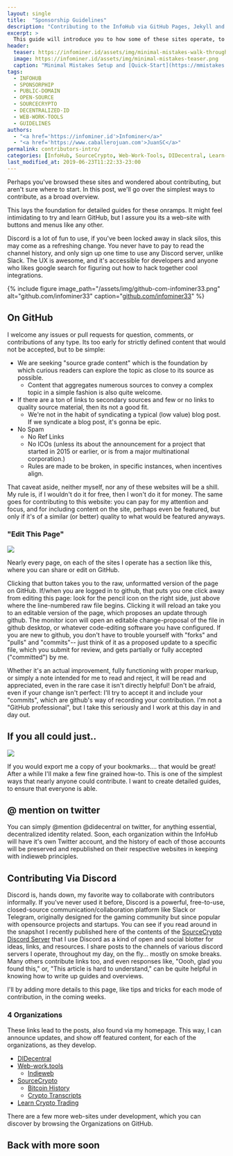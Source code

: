 ```yaml
---
layout: single
title:  "Sponsorship Guidelines"
description: "Contributing to the InfoHub via GitHub Pages, Jekyll and Minimal Mistakes."
excerpt: >
  This guide will introduce you to how some of these sites operate, to encourage participation. From the simplest way to begin contributing, to an overview of how I'm using Minimal Mistakes, and Publishing Content for Free via GitHub Pages.
header:
  teaser: https://infominer.id/assets/img/minimal-mistakes-walk-through.png
  image: https://infominer.id/assets/img/minimal-mistakes-teaser.png
  caption: "Minimal Mistakes Setup and [Quick-Start](https://mmistakes.github.io/minimal-mistakes/docs/quick-start-guide/) for the ⧉InfoHub⧉."
tags: 
  - INFOHUB
  - SPONSORPHIP
  - PUBLIC-DOMAIN
  - OPEN-SOURCE
  - SOURCECRYPTO
  - DECENTRALIZED-ID
  - WEB-WORK-TOOLS
  - GUIDELINES
authors: 
  - "<a href='https://infominer.id'>Infominer</a>"
  - "<a href='https://www.caballerojuan.com'>JuanSC</a>"
permalink: contributors-intro/
categories: [InfoHub, SourceCrypto, Web-Work-Tools, DIDecentral, Learn-Crypto-Trading]
last_modified_at: 2019-06-23T11:22:33-23:00
---
```


Perhaps you've browsed these sites and wondered about contributing, but aren't sure where to start. In this post, we'll go over the simplest ways to contribute, as a broad overview.

This lays the foundation for detailed guides for these onramps. It might feel intimidating to try and learn GitHub, but I assure you its a web-site with buttons and menus like any other.

Discord is a lot of fun to use, if you've been locked away in slack silos, this may come as a refreshing change. You never have to pay to read the channel history, and only sign up one time to use any Discord server, unlike Slack. The UX is awesome, and it's accessible for developers and anyone who likes google search for figuring out how to hack together cool integrations.

{% include figure image_path="/assets/img/github-com-infominer33.png" alt="github.com/infominer33" caption="[github.com/infominer33](https://github.com/infominer33)" %}

## On GitHub

I welcome any issues or pull requests for question, comments, or contributions of any type. Its too early for strictly defined content that would not be accepted, but to be simple:

* We are seeking "source grade content" which is the foundation by which curious readers can explore the topic as close to its source as possible.
  * Content that aggregates numerous sources to convey a complex topic in a simple fashion is also quite welcome.
* If there are a ton of links to secondary sources and few or no links to quality source material, then its not a good fit.
  * We're not in the habit of syndicating a typical (low value) blog post. If we syndicate a blog post, it's gonna be epic.
* No Spam
  * No Ref Links
  * No ICOs (unless its about the announcement for a project that started in 2015 or earlier, or is from a major multinational corporation.)
  * Rules are made to be broken, in specific instances, when incentives align.


That caveat aside, neither myself, nor any of these websites will be a shill. My rule is, if I wouldn't do it for free, then I won't do it for money. The same goes for contributing to this website: you can pay for my attention and focus, and for including content on the site, perhaps even be featured, but only if it's of a similar (or better) quality to what would be featured anyways.

### "Edit This Page" 

![](https://imgur.com/t0Si4aE.png)

Nearly every page, on each of the sites I operate has a section like this, where you can share or edit on GitHub.

Clicking that button takes you to the raw, unformatted version of the page on GitHub. If/when you are logged in to github, that puts you one click away from editing this page: look for the pencil icon on the right side, just above where the line-numbered raw file begins.  Clicking it will reload an take you to an editable version of the page, which proposes an update through github.  The monitor icon will open an editable change-proposal of the file in github desktop, or whatever code-editing software you have configured.  If you are new to github, you don't have to trouble yourself with "forks" and "pulls" and "commits"-- just think of it as a proposed update to a specific file, which you submit for review, and gets partially or fully accepted ("committed") by me.

Whether it's an actual improvement, fully functioning with proper markup, or simply a note intended for me to read and reject, it will be read and appreciated, even in the rare case it isn't directly helpful! Don't be afraid, even if your change isn't perfect: I'll try to accept it and include your "commits", which are github's way of recording your contribution. I'm not a "GitHub professional", but I take this seriously and I work at this day in and day out.

## If you all could just..

![](https://infominer.id/bookmark-donations/that-would-be-great.jpg)

If you would export me a copy of your bookmarks.... that would be great! After a while I'll make a few fine grained how-to. This is one of the simplest ways that nearly anyone could contribute. I want to create detailed guides, to ensure that everyone is able.

## @ mention on twitter

You can simply @mention @didecentral on twitter, for anything essential, decentralized identity related. Soon, each organization within the InfoHub will have it's own Twitter account, and the history of each of those accounts will be preserved and republished on their respective websites in keeping with indieweb principles.

## Contributing Via Discord

Discord is, hands down, my favorite way to collaborate with contributors informally. If you've never used it before, Discord is a powerful, free-to-use, closed-source communication/collaboration platform like Slack or Telegram, originally designed for the gaming community but since popular with opensource projects and startups. You can see if you read around in the snapshot I recently published here of the contents of the [SourceCrypto Discord Server](https://SourceCrypto.pub/discolog/) that I use Discord as a kind of open and social blotter for ideas, links, and resources. I share posts to the channels of various discord servers I operate, throughout my day, on the fly... mostly on smoke breaks. Many others contribute links too, and even responses like, "Oooh, glad you found this," or, "This article is hard to understand," can be quite helpful in knowing how to write up guides and overviews. 

I'll by adding more details to this page, like tips and tricks for each mode of contribution, in the coming weeks.

### 4 Organizations

These links lead to the posts, also found via my homepage. This way, I can announce updates, and show off featured content, for each of the organizations, as they develop.

* [DIDecentral](/identity-decentralized/)
* [Web-work.tools](/web-work-tools/)
  * [Indieweb](/web-work-tools/#web-work-toolsindieweb)
* [SourceCrypto](/source-crypto/)
  * [Bitcoin History](/source-crypto/#bitcoin-history)
  * [Crypto Transcripts](/source-crypto/#transcripts)
* [Learn Crypto Trading](/LCT-learn-crypto-trading/)

There are a few more web-sites under development, which you can discover by browsing the Organizations on GitHub.


## Back with more soon
